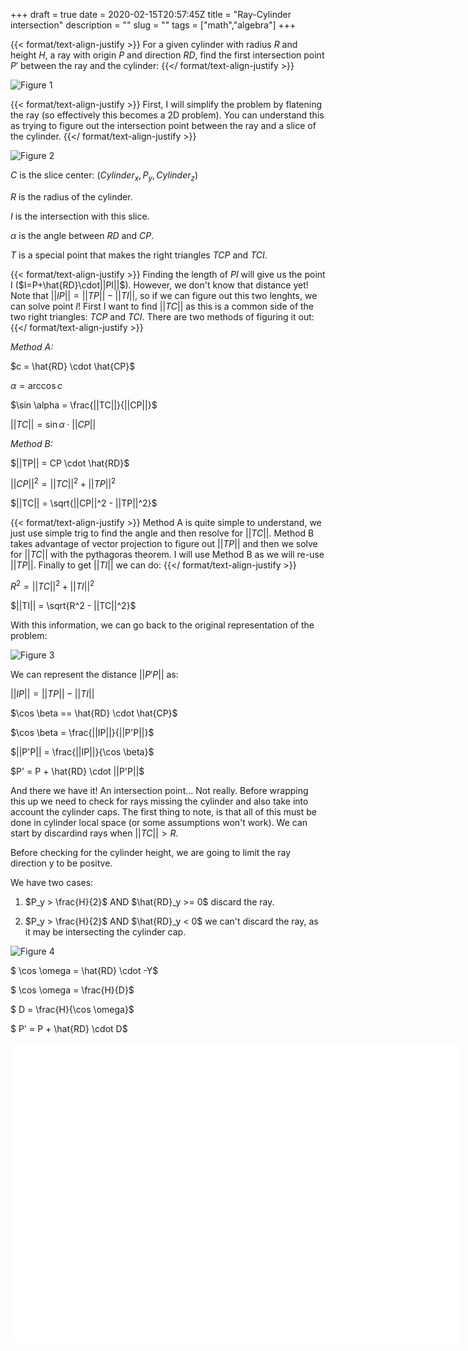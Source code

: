 +++ 
draft = true
date = 2020-02-15T20:57:45Z
title = "Ray-Cylinder intersection"
description = ""
slug = "" 
tags = ["math","algebra"]
+++

{{< format/text-align-justify >}}
For a given cylinder with radius $R$ and height $H$, a ray with origin $P$ and direction $RD$, find the first intersection point $P'$ between the ray and the cylinder:
{{</ format/text-align-justify >}}

![](../../images/RayVSCylinder/fig1.png "Figure 1")

{{< format/text-align-justify >}}
First, I will simplify the problem by flatening the ray (so effectively this becomes a 2D problem). You can understand this as trying to figure out the intersection point between the ray and a slice of the cylinder.
{{</ format/text-align-justify >}}

![](../../images/RayVSCylinder/fig2.png "Figure 2")

$C$ is the slice center: $(Cylinder_x, P_y, Cylinder_z)$

$R$ is the radius of the cylinder.

$I$ is the intersection with this slice.

$\alpha$ is the angle between $RD$ and $CP$.

$T$ is a special point that makes the right triangles $TCP$ and $TCI$.

{{< format/text-align-justify >}}
Finding the length of $PI$ will give us the point I ($I=P+\hat{RD}\cdot||PI||$). However, we don't know that distance yet! Note that $||IP|| = ||TP|| - ||TI||$, so if we can figure out this two lenghts, we can solve point $I$!
First I want to find $||TC||$ as this is a common side of the two right triangles: $TCP$ and $TCI$. There are two methods of figuring it out:
{{</ format/text-align-justify >}}

*Method A:*

$c = \hat{RD} \cdot \hat{CP}$

$\alpha = \arccos c$

$\sin \alpha = \frac{||TC||}{||CP||}$

$||TC|| = \sin \alpha \cdot ||CP||$


*Method B:*

$||TP|| = CP \cdot \hat{RD}$

$||CP||^2 = ||TC||^2 + ||TP||^2$

$||TC|| = \sqrt{||CP||^2 - ||TP||^2}$

{{< format/text-align-justify >}}
Method A is quite simple to understand, we just use simple trig to find the angle and then resolve for $||TC||$. Method B takes advantage of vector projection to figure out $||TP||$ and then we solve for $||TC||$ with the pythagoras theorem. I will use Method B as we will re-use $||TP||$. Finally to get $||TI||$ we can do:
{{</ format/text-align-justify >}}

$R^2 = ||TC||^2 + ||TI||^2$

$||TI|| = \sqrt{R^2 - ||TC||^2}$


With this information, we can go back to the original representation of the problem:


![](../../images/RayVSCylinder/fig3.png "Figure 3")

We can represent the distance $||P'P||$ as:

$||IP|| = ||TP|| - ||TI||$

$\cos \beta == \hat{RD} \cdot \hat{CP}$

$\cos \beta = \frac{||IP||}{||P'P||}$

$||P'P|| = \frac{||IP||}{\cos \beta}$

$P' = P + \hat{RD} \cdot ||P'P||$

And there we have it! An intersection point... Not really. Before wrapping this up we need to check for rays missing the cylinder and also take into account the cylinder caps. The first thing to note, is that all of this must be done in cylinder local space (or some assumptions won't work). We can start by discardind rays when $||TC|| > R$. 

Before checking for the cylinder height, we are going to limit the ray direction y to be positve. 

We have two cases:

1) $P_y > \frac{H}{2}$ AND $\hat{RD}_y >= 0$ discard the ray.

2) $P_y > \frac{H}{2}$ AND $\hat{RD}_y < 0$ we can't discard the ray, as it may be intersecting the cylinder cap.


![](../../images/RayVSCylinder/fig4.png "Figure 4")

$ \cos \omega = \hat{RD} \cdot -Y$

$ \cos \omega = \frac{H}{D}$

$ D = \frac{H}{\cos \omega}$

$ P' = P + \hat{RD} \cdot D$


<div id="threeCanvas" style ="background-color:#FFF; width:720; height:480px; margin:0 auto;">
<script src="/js/three.js"></script>
<script src="/js/OrbitControls.js"></script>
<script>
	var container = document.getElementById("threeCanvas");
	var width = container.offsetWidth;
	var height = container.offsetHeight;

	var renderer = new THREE.WebGLRenderer({ antialias: true });
	renderer.setSize( width, height );
	container.appendChild( renderer.domElement );

	var scene = null;
	var camera = null;

	init();
	render();

	//----------------------------
	
	function init()
	{
		scene = new THREE.Scene();

		// Camera setup
		camera = new THREE.PerspectiveCamera(70,width/height,0.1,1000);
		camera.position.z = 0;
		camera.position.y = 2;
		camera.position.x = 5;
		camera.lookAt(0,0,0);

		var controls = new THREE.OrbitControls( camera, renderer.domElement );

		// Helpers
		var axisHelper = new THREE.AxesHelper(2);
		scene.add(axisHelper);
		var gridHelper = new THREE.GridHelper(10,10);
		scene.add(gridHelper);

		// Materials
		var solidMaterial = new THREE.MeshBasicMaterial({color:0xffffff});
		var lambertMaterial = new THREE.MeshLambertMaterial({color : 0xffffff});

		// Cylinder
		var cylinderRadius = 1.0;
		var cylinderHeight = 3.0;
		var cylinderGeometry = new THREE.CylinderGeometry(cylinderRadius, cylinderRadius ,cylinderHeight, 32);
		var cylinder = new THREE.Mesh(cylinderGeometry, lambertMaterial);
		scene.add(cylinder);

		// Light
		var sun = new THREE.DirectionalLight(0xffffff,1);
		scene.add(sun);
		sun.position.x = 2;
		sun.position.z = 2;
	}

	function render()
	{
		requestAnimationFrame(render);
		renderer.render( scene, camera );
	}
</script>
</div>


